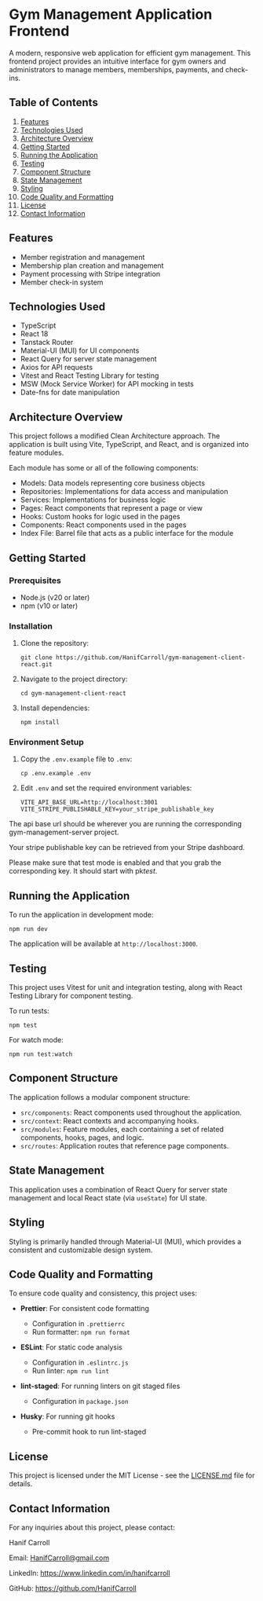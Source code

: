 # Gym Management Application Frontend

A modern, responsive web application for efficient gym management. This frontend project provides an intuitive interface
for gym owners and administrators to manage members, memberships, payments, and check-ins.

## Table of Contents

1. [Features](#features)
2. [Technologies Used](#technologies-used)
3. [Architecture Overview](#architecture-overview)
4. [Getting Started](#getting-started)
5. [Running the Application](#running-the-application)
6. [Testing](#testing)
7. [Component Structure](#component-structure)
8. [State Management](#state-management)
9. [Styling](#styling)
10. [Code Quality and Formatting](#code-quality-and-formatting)
11. [License](#license)
12. [Contact Information](#contact-information)

## Features

- Member registration and management
- Membership plan creation and management
- Payment processing with Stripe integration
- Member check-in system

## Technologies Used

- TypeScript
- React 18
- Tanstack Router
- Material-UI (MUI) for UI components
- React Query for server state management
- Axios for API requests
- Vitest and React Testing Library for testing
- MSW (Mock Service Worker) for API mocking in tests
- Date-fns for date manipulation

## Architecture Overview

This project follows a modified Clean Architecture approach. The application is
built using Vite, TypeScript, and React, and is organized into feature modules.

Each module has some or all of the following components:

- Models: Data models representing core business objects
- Repositories: Implementations for data access and manipulation
- Services: Implementations for business logic
- Pages: React components that represent a page or view
- Hooks: Custom hooks for logic used in the pages
- Components: React components used in the pages
- Index File: Barrel file that acts as a public interface for the module

## Getting Started

### Prerequisites

- Node.js (v20 or later)
- npm (v10 or later)

### Installation

1. Clone the repository:

   ```
   git clone https://github.com/HanifCarroll/gym-management-client-react.git
   ```

2. Navigate to the project directory:

   ```
   cd gym-management-client-react
   ```

3. Install dependencies:
   ```
   npm install
   ```

### Environment Setup

1. Copy the `.env.example` file to `.env`:

   ```
   cp .env.example .env
   ```

2. Edit `.env` and set the required environment variables:
   ```
   VITE_API_BASE_URL=http://localhost:3001
   VITE_STRIPE_PUBLISHABLE_KEY=your_stripe_publishable_key
   ```

The api base url should be wherever you are running the corresponding gym-management-server project.

Your stripe publishable key can be retrieved from your Stripe dashboard.

Please make sure that test mode is enabled and that you grab the corresponding key. It should start with pk*test*.

## Running the Application

To run the application in development mode:

```
npm run dev
```

The application will be available at `http://localhost:3000`.

## Testing

This project uses Vitest for unit and integration testing, along with React Testing Library for component testing.

To run tests:

```
npm test
```

For watch mode:

```
npm run test:watch
```

## Component Structure

The application follows a modular component structure:

- `src/components`: React components used throughout the application.
- `src/context`: React contexts and accompanying hooks.
- `src/modules`: Feature modules, each containing a set of related components, hooks, pages, and logic.
- `src/routes`: Application routes that reference page components.

## State Management

This application uses a combination of React Query for server state management and local React state (via `useState`)
for UI state.

## Styling

Styling is primarily handled through Material-UI (MUI), which provides a consistent and customizable design system.

## Code Quality and Formatting

To ensure code quality and consistency, this project uses:

- **Prettier**: For consistent code formatting

    - Configuration in `.prettierrc`
    - Run formatter: `npm run format`

- **ESLint**: For static code analysis

    - Configuration in `.eslintrc.js`
    - Run linter: `npm run lint`

- **lint-staged**: For running linters on git staged files

    - Configuration in `package.json`

- **Husky**: For running git hooks
    - Pre-commit hook to run lint-staged

## License

This project is licensed under the MIT License - see the [LICENSE.md](LICENSE.md) file for details.

## Contact Information

For any inquiries about this project, please contact:

Hanif Carroll

Email: [HanifCarroll@gmail.com](mailto:HanifCarroll@gmail.com)

LinkedIn: https://www.linkedin.com/in/hanifcarroll

GitHub: https://github.com/HanifCarroll
